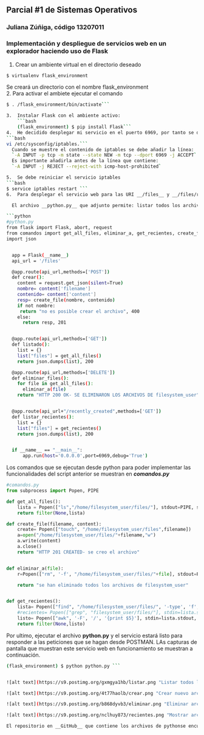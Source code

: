 ## Parcial #1 de Sistemas Operativos  
### Juliana Zúñiga, código 13207011

### Implementación y despliegue de servicios web en un explorador haciendo uso de Flask

1.	Crear un ambiente virtual en el directorio deseado  
```bash
$ virtualenv flask_environment
```  
Se creará un directorio con el nombre flask_environment  
2.	Para activar el ambiete ejecutar el comando
```bash
$ . /flask_environment/bin/activate```

3.  Instalar Flask con el ambiente activo:
    ```bash
    (flask_environment) $ pip install Flask```
4.	He decidido desplegar mi servicio en el puerto 6969, por tanto se debe modificar el archivo iptables. Para ello, ejecutar:
```bash
vi /etc/sysconfig/iptables.```
  Cuando se muestre el contenido de iptables se debe añadir la línea:  
  `-A INPUT -p tcp -m state --state NEW -m tcp --dport 6969 -j ACCEPT`  
  Es importante añadirla antes de la línea que contiene:  
  `-A INPUT -j REJECT --reject-with icmp-host-prohibited`

5.  Se debe reiniciar el servicio iptables  
```bash  
$ service iptables restart ```  
6.  Para desplegar el servicio web para las URI __/files__ y __/files/recently_created___, crer un archivo *.py que soporte las peticiones HTTP que se requieren: __POST, GET__ y __DELETE__.

  El archivo __python.py__ que adjunto permite: listar todos los archivos, borrar todos los archivos y crear un nuevo archivo en el directorio __/home/filesystem_user/files/__

```python
#python.py
from flask import Flask, abort, request
from comandos import get_all_files, eliminar_a, get_recientes, create_file
import json


  app = Flask(__name__)
  api_url = '/files'

  @app.route(api_url,methods=['POST'])
  def crear():
    content = request.get_json(silent=True)
    nombre= content['filename']
    contenido= content['content']
    resp= create_file(nombre, contenido)
    if not nombre:
     return "no es posible crear el archivo", 400
    else:
      return resp, 201


  @app.route(api_url,methods=['GET'])
  def listado():
    list = {}
    list["files"] = get_all_files()
    return json.dumps(list), 200

  @app.route(api_url,methods=['DELETE'])
  def eliminar_files():
    for file in get_all_files():
      eliminar_a(file)
    return "HTTP 200 OK- SE ELIMINARON LOS ARCHIVOS DE filesystem_user", 200


  @app.route(api_url+"/recently_created",methods=['GET'])
  def listar_recientes():
    list = {}
    list["files"] = get_recientes()
    return json.dumps(list), 200


  if __name__ == "__main__":
      app.run(host='0.0.0.0',port=6969,debug='True')
```
  Los comandos que se ejecutan desde python para poder implementar las funcionalidades del script anterior se muestran en ___comandos.py___

```python
#comandos.py
from subprocess import Popen, PIPE

def get_all_files():
	lista = Popen(["ls","/home/filesystem_user/files/"], stdout=PIPE, stderr=PIPE).communicate()[0].split('\n')
	return filter(None,lista)

def create_file(filename, content):
	create= Popen(["touch", "/home/filesystem_user/files",filename])
	a=open("/home/filesystem_user/files/"+filename,"w")
	a.write(content)
	a.close()
	return "HTTP 201 CREATED- se creo el archivo"


def eliminar_a(file):
	r=Popen(["rm", '-f', "/home/filesystem_user/files/"+file], stdout=PIPE, stderr=PIPE)

	return "se han eliminado todos los archivos de filesystem_user"


def get_recientes():
	lista= Popen(["find", "/home/filesystem_user/files/", '-type', 'f', '-mtime', '-1'], stdout=PIPE, stderr=PIPE)
	#recientes= Popen(["grep", "filesystem_user/files/"], stdin=lista.stdout, stdout=PIPE, stderr=PIPE).communicate()[0].split('\n')
	listo= Popen(["awk", '-F', '/', '{print $5}'], stdin=lista.stdout, stdout=PIPE, stderr=PIPE).communicate()[0].split('\n')
	return filter(None,listo)
```

Por ultimo, ejecutar el archivo __python.py__ y el servicio estará listo para responder a las peticiones que se hagan desde POSTMAN. LAs capturas de pantalla que muestran este servicio web en funcionamiento se muestran a continuación.
```bash  
(flask_environment) $ python python.py ```


![alt text](https://s9.postimg.org/gxmgya1hb/listar.png "Listar todos los archivos")

![alt text](https://s9.postimg.org/4t77haolb/crear.png "Crear nuevo archivo")

![alt text](https://s9.postimg.org/b868dyvb3/eliminar.png "Eliminar archivos")

![alt text](https://s9.postimg.org/nclhuy873/recientes.png "Mostrar archivos recientes")

El repositorio en __GitHub__ que contiene los archivos de pythonse encuentra en https://github.com/julizuoso/Parcial1_Juliana
